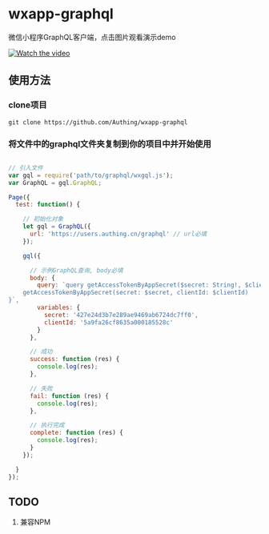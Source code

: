 # wxapp-graphql

微信小程序GraphQL客户端，点击图片观看演示demo

[![Watch the video](https://usercontents.authing.cn/20180528-184211@2x.png)](https://usercontents.authing.cn/20180528-183158-HD.mp4)

## 使用方法

### clone项目

``` shell
git clone https://github.com/Authing/wxapp-graphql
```

### 将文件中的graphql文件夹复制到你的项目中并开始使用

``` javascript

// 引入文件
var gql = require('path/to/graphql/wxgql.js');
var GraphQL = gql.GraphQL;

Page({
  test: function() {

    // 初始化对象
    let gql = GraphQL({
      url: 'https://users.authing.cn/graphql' // url必填 
    });

    gql({

      // 示例GraphQL查询, body必填
      body: {
        query: `query getAccessTokenByAppSecret($secret: String!, $clientId: String!){
    getAccessTokenByAppSecret(secret: $secret, clientId: $clientId)
}`,
        variables: {
          secret: '427e24d3b7e289ae9469ab6724dc7ff0',
          clientId: '5a9fa26cf8635a000185528c'
        }
      },

      // 成功
      success: function (res) {
        console.log(res);
      },

      // 失败
      fail: function (res) {
        console.log(res);
      },

      // 执行完成
      complete: function (res) {
        console.log(res);
      }
    });

  }
});


```

## TODO

1. 兼容NPM

